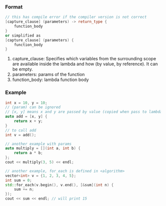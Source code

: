 ### Format
```cpp
// this has compile error if the compiler version is not correct
[capture_clause] (parameters) -> return_type {
    function_body
}
or simplified as
[capture_clause] (parameters) {
    function_body
}
```
1. capture_clause: Specifies which variables from the surrounding scope are available inside the lambda and how (by value, by reference). It can be empty.
2. parameters: params of the function
3. function_body: lambda function body
### Example
```cpp
int x = 10, y = 10;
// (param) can be ignored
// [x, y] means x and y are passed by value (copied when pass to lambda)
auto add = [x, y] {
    return x + y;
}
// to call add
int v = add();

// another example with params
auto multiply = [](int a, int b) {
    return a * b;
};
cout << multiply(3, 5) << endl;

// another example, for_each is defined in <algorithm>
vector<int> v = {1, 2, 3, 4, 5};
int sum = 0;
std::for_each(v.begin(), v.end(), [&sum](int n) {
    sum += n;
});
cout << sum << endl; // will print 15
```
